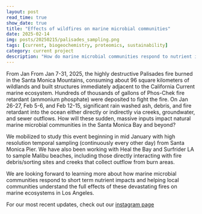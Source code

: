 ```yaml
---
layout: post
read_time: true
show_date: true
title: "Effects of wildfires on marine microbial communities"
date: 2025-02-14
img: posts/20250215/palisades_sampling.png
tags: [current, biogeochemistry, proteomics, sustainability]
category: current project
description: "How do marine microbial communities respond to nutrient inputs from natural disasters?"
---
```

From Jan From Jan 7-31, 2025, the highly destructive Palisades fire burned in the Santa Monica Mountains, consuming about 96 square kilometers of wildlands and built structures immediately adjacent to the California Current marine ecosystem.
Hundreds of thousands of gallons of Phos-Chek fire retardant (ammonium phosphate) were deposited to fight the fire. On Jan 26-27, Feb 5-6, and Feb 12-15, significant rain washed ash, debris, and fire retardant into the ocean either directly or 
indirectly via creeks, groundwater, and sewer outflows. How will these sudden, massive inputs impact natural marine  microbial communities in the Santa Monica Bay and beyond?

We mobilized to study this event beginning in mid January with high resolution temporal sampling (continuously every other day) from Santa Monica Pier. We have also been working with Heal the Bay and 
Surfrider LA to sample Malibu beaches, including those directly interacting with fire debris/sorting sites and creeks that collect outflow from burn areas. 

We are looking forward to learning more about how marine microbial communities respond to short term nutrient impacts and helping 
local communities understand the full effects of these devastating fires on marine ecosystems in Los Angeles. 

For our most recent updates, check out our [instagram page](https://www.instagram.com/proteoceanlab/)
